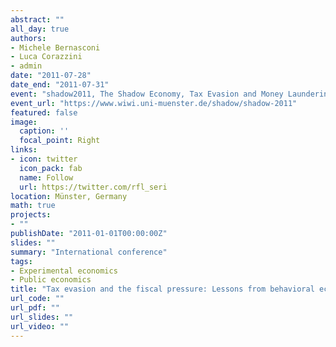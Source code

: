 ```yaml
---
abstract: ""
all_day: true
authors:
- Michele Bernasconi
- Luca Corazzini
- admin
date: "2011-07-28"
date_end: "2011-07-31"
event: "shadow2011, The Shadow Economy, Tax Evasion and Money Laundering"
event_url: "https://www.wiwi.uni-muenster.de/shadow/shadow-2011"
featured: false
image:
  caption: ''
  focal_point: Right
links:
- icon: twitter
  icon_pack: fab
  name: Follow
  url: https://twitter.com/rfl_seri
location: Münster, Germany
math: true
projects:
- ""
publishDate: "2011-01-01T00:00:00Z"
slides: ""
summary: "International conference"
tags:
- Experimental economics
- Public economics
title: "Tax evasion and the fiscal pressure: Lessons from behavioral economics"
url_code: ""
url_pdf: ""
url_slides: ""
url_video: ""
---
```

